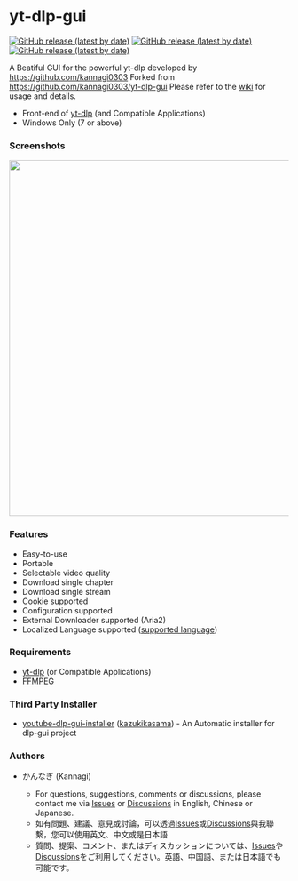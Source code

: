 # yt-dlp-gui
[![GitHub release (latest by date)](https://img.shields.io/github/v/release/kannagi0303/yt-dlp-gui)](#)
[![GitHub release (latest by date)](https://img.shields.io/github/downloads/kannagi0303/yt-dlp-gui/total)](#)
[![GitHub release (latest by date)](https://img.shields.io/github/downloads/kannagi0303/yt-dlp-gui/latest/total)](#)

A Beatiful GUI for the powerful yt-dlp developed by https://github.com/kannagi0303 
Forked from https://github.com/kannagi0303/yt-dlp-gui
Please refer to the [wiki](https://github.com/kannagi0303/yt-dlp-gui/wiki) for usage and details.

* Front-end of [yt-dlp](https://github.com/yt-dlp/yt-dlp) (and Compatible Applications)
* Windows Only (7 or above)

### Screenshots
<img src="screenshot01.png" width="640"/>

### Features
* Easy-to-use
* Portable
* Selectable video quality
* Download single chapter
* Download single stream
* Cookie supported
* Configuration supported
* External Downloader supported (Aria2)
* Localized Language supported ([supported language](/languages))

### Requirements
* [yt-dlp](https://github.com/yt-dlp/yt-dlp) (or Compatible Applications)
* [FFMPEG](https://ffmpeg.org/download.html#build-windows)

### Third Party Installer
* [youtube-dlp-gui-installer](https://github.com/kazukikasama/youtube-dlp-gui-installer) ([kazukikasama](https://github.com/kazukikasama)) - An Automatic installer for dlp-gui project

### Authors
* かんなぎ (Kannagi)

  * For questions, suggestions, comments or discussions, please contact me via [Issues](https://github.com/kannagi0303/yt-dlp-gui/issues) or [Discussions](https://github.com/kannagi0303/yt-dlp-gui/discussions) in English, Chinese or Japanese.
  * 如有問題、建議、意見或討論，可以透過[Issues](https://github.com/kannagi0303/yt-dlp-gui/issues)或[Discussions](https://github.com/kannagi0303/yt-dlp-gui/discussions)與我聯繫，您可以使用英文、中文或是日本語
  * 質問、提案、コメント、またはディスカッションについては、[Issues](https://github.com/kannagi0303/yt-dlp-gui/issues)や[Discussions](https://github.com/kannagi0303/yt-dlp-gui/discussions)をご利用してください。英語、中国語、または日本語でも可能です。
